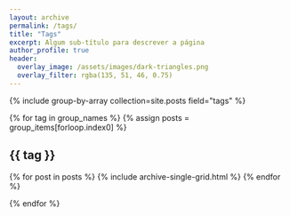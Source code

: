 ```yaml
---
layout: archive
permalink: /tags/
title: "Tags"
excerpt: Algum sub-título para descrever a página
author_profile: true
header:
  overlay_image: /assets/images/dark-triangles.png
  overlay_filter: rgba(135, 51, 46, 0.75)
---
```


{% include group-by-array collection=site.posts field="tags" %}

{% for tag in group_names %}
  {% assign posts = group_items[forloop.index0] %}


  <h2 id="{{ tag | slugify }}" class="btn btn--small btn--default">{{ tag }}</h2>

  {% for post in posts %}
    {% include archive-single-grid.html %}
  {% endfor %}

{% endfor %}
